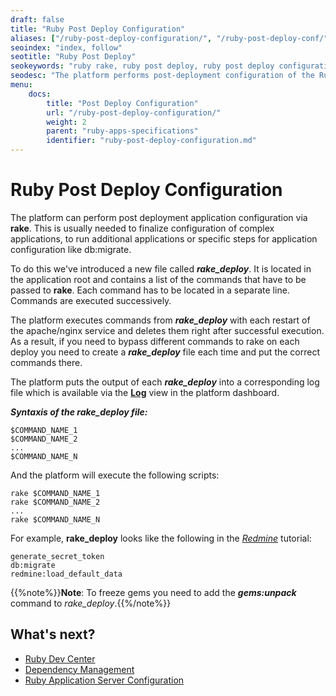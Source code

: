```yaml
---
draft: false
title: "Ruby Post Deploy Configuration"
aliases: ["/ruby-post-deploy-configuration/", "/ruby-post-deploy-conf/"]
seoindex: "index, follow"
seotitle: "Ruby Post Deploy"
seokeywords: "ruby rake, ruby post deploy, ruby post deploy configuration, rake deploy, ruby application configuration, rake commands"
seodesc: "The platform performs post-deployment configuration of the Ruby applications via rake. The list of needed commands is provided via the rake_deploy file at the application root."
menu: 
    docs:
        title: "Post Deploy Configuration"
        url: "/ruby-post-deploy-configuration/"
        weight: 2
        parent: "ruby-apps-specifications"
        identifier: "ruby-post-deploy-configuration.md"
---
```


# Ruby Post Deploy Configuration

The platform can perform post deployment application configuration via **rake**. This is usually needed to finalize configuration of complex applications, to run additional applications or specific steps for application configuration like db:migrate.

To do this we've introduced a new file called ***rake_deploy***. It is located in the application root and contains a list of the commands that have to be passed to **rake**. Each command has to be located in a separate line. Commands are executed successively.

The platform executes commands from ***rake_deploy*** with each restart of the apache/nginx service and deletes them right after successful execution. As a result, if you need to bypass different commands to rake on each deploy you need to create a ***rake_deploy*** file each time and put the correct commands there.

The platform puts the output of each ***rake_deploy*** into a corresponding log file which is available via the **[Log](/view-log-files/)** view in the platform dashboard.

***Syntaxis of the rake_deploy file:***

```
$COMMAND_NAME_1  
$COMMAND_NAME_2  
...  
$COMMAND_NAME_N
```

And the platform will execute the following scripts:

```
rake $COMMAND_NAME_1  
rake $COMMAND_NAME_2  
...  
rake $COMMAND_NAME_N
```

For example, **rake_deploy** looks like the following in the *[Redmine](/redmine/)* tutorial:

```
generate_secret_token  
db:migrate  
redmine:load_default_data
```

{{%note%}}**Note**: To freeze gems you need to add the ***gems:unpack*** command to *rake_deploy*.{{%/note%}}


## What's next?

* [Ruby Dev Center](/ruby-center/)
* [Dependency Management](/ruby-dependency-management/)
* [Ruby Application Server Configuration](/ruby-application-server-config/)